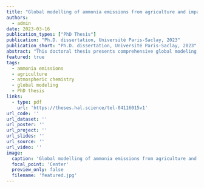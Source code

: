 ```yaml
---
title: "Global modelling of ammonia emissions from agriculture and impact on atmospheric chemistry"
authors:
  - admin
date: 2023-03-16
publication_types: ["PhD Thesis"]
publication: "Ph.D. dissertation, Université Paris-Saclay, 2023"
publication_short: "Ph.D. dissertation, Université Paris-Saclay, 2023"
abstract: "This doctoral thesis presents comprehensive global modeling of ammonia emissions from agriculture and their impacts on atmospheric chemistry, providing new insights into agricultural nitrogen dynamics and atmospheric composition."
featured: true
tags:
  - ammonia emissions
  - agriculture
  - atmospheric chemistry
  - global modeling
  - PhD thesis
links:
  - type: pdf
    url: 'https://theses.hal.science/tel-04116015v1'
url_code: ''
url_dataset: ''
url_poster: ''
url_project: ''
url_slides: ''
url_source: ''
url_video: ''
image:
  caption: 'Global modelling of ammonia emissions from agriculture and impact on atmospheric chemistry'
  focal_point: 'Center'
  preview_only: false
  filename: 'featured.jpg'
---
```

